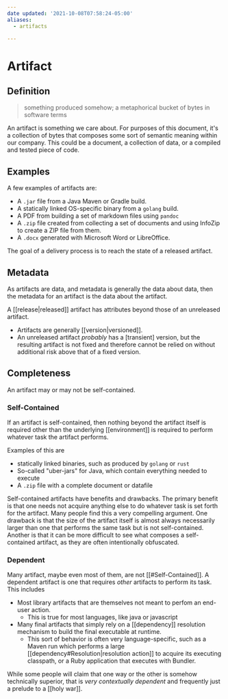 ```yaml
---
date updated: '2021-10-08T07:58:24-05:00'
aliases:
  - artifacts

---
```


# Artifact

## Definition

> something produced somehow; a metaphorical bucket of bytes in software terms

An artifact is something we care about.  For purposes of this document, it's a collection of bytes that composes some sort of semantic meaning within our company.  This could be a document, a collection of data, or a compiled and tested piece of code.

## Examples

A few examples of artifacts are:

- A `.jar` file from a Java Maven or Gradle build.
- A statically linked OS-specific binary from a `golang` build.
- A PDF from building a set of markdown files using `pandoc`
- A `.zip` file created from collecting a set of documents and using InfoZip to create a ZIP file from them.
- A `.docx` generated with Microsoft Word or LibreOffice.

The goal of a delivery process is to reach the state of a released artifact.

## Metadata

As artifacts are data, and metadata is generally the data about data, then the metadata for an artifact is the data about the artifact.

A [[release|released]] artifact has attributes beyond those of an unreleased artifact.

- Artifacts are generally [[version|versioned]].
- An unreleased artifact _probably_ has a [transient] version, but the resulting artifact is not fixed and therefore cannot be relied on without additional risk above that of a fixed version.

## Completeness

An artifact may or may not be self-contained.  

### Self-Contained
If an artifact is self-contained, then nothing beyond the artifact itself is required other than the underlying [[environment]] is required to perform whatever task the artifact performs.

Examples of this are 
- statically linked binaries, such as produced by `golang` or `rust`
- So-called "uber-jars" for Java, which contain everything needed to execute
- A `.zip` file with a complete document or datafile 

Self-contained artifacts have benefits and drawbacks. The primary benefit is that one needs not acquire anything else to do whatever task is set forth for the artifact.  Many people find this a very compelling argument.   One drawback is that the size of the artifact itself is almost always necessarily larger than one that performs the same task but is not self-contained.  Another is that it can be more difficult to see what composes a self-contained artifact, as they are often intentionally obfuscated.

### Dependent
Many artifact, maybe even most of them, are not [[#Self-Contained]].  A dependent artifact is one that requires _other_ artifacts to perform its task.  This includes
- Most library artifacts that are themselves not meant to perfom an end-user action.  
	- This is true for most languages, like java or javascript
- Many final artifacts that simply rely on a [[dependency]] resolution mechanism to build the final executable at runtime.  
	- This sort of behavior is often very language-specific, such as a Maven run which performs a large [[dependency#Resolution|resolution action]] to acquire its executing classpath, or a Ruby application that executes with Bundler.  

While some people will claim that one way or the other is somehow technically superior, that is _very contextually dependent_ and frequently just a prelude to a [[holy war]].

